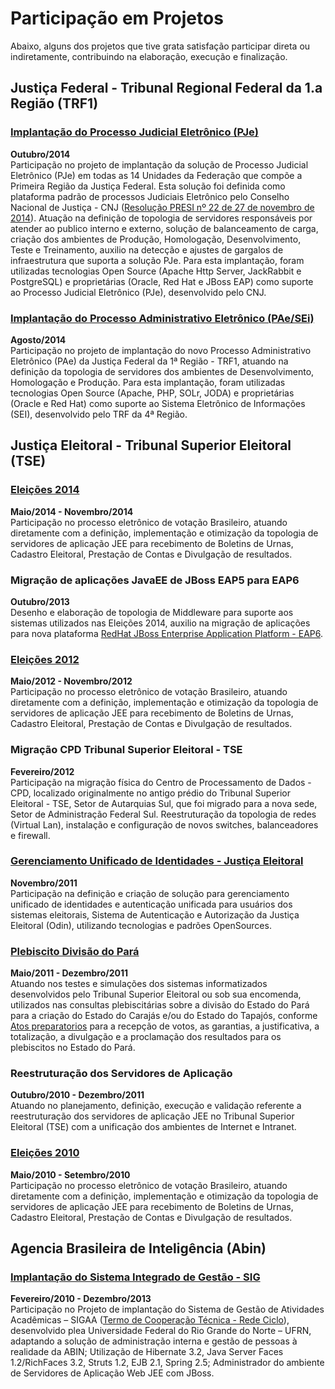 # Participação em Projetos

Abaixo, alguns dos projetos que tive grata satisfação  participar direta ou indiretamente, contribuindo na elaboração, execução e finalização.

## Justiça Federal - Tribunal Regional Federal da 1.a Região (TRF1)

### [Implantação do Processo Judicial Eletrônico (PJe)](https://www.trf1.jus.br/trf1/conteudo/normatiza%C3%A7%C3%A3o%20-%20pje/portaria%20presi%20438.pdf)
**Outubro/2014**<br/>
Participação no projeto de implantação da solução de Processo Judicial Eletrônico (PJe) em todas as 14 Unidades da Federação que compõe a Primeira Região da Justiça Federal. Esta solução foi definida como plataforma padrão de processos Judiciais Eletrônico pelo Conselho Nacional de Justiça - CNJ ([Resolução PRESI nº 22 de 27 de novembro de 2014](https://www.trf1.jus.br/trf1/conteudo/normatiza%C3%A7%C3%A3o%20-%20pje/resolu__o%20presi%2022.pdf)). Atuação na definição de topologia de servidores responsáveis por atender ao publico interno e externo, solução de balanceamento de carga, criação dos ambientes de Produção, Homologação, Desenvolvimento, Teste e Treinamento, auxilio na detecção e ajustes de gargalos de infraestrutura que suporta a solução PJe. Para esta implantação, foram utilizadas tecnologias Open Source (Apache Http Server, JackRabbit e PostgreSQL) e proprietárias (Oracle, Red Hat e JBoss EAP) como suporte ao Processo Judicial Eletrônico (PJe), desenvolvido pelo CNJ.

### [Implantação do Processo Administrativo Eletrônico (PAe/SEi)](https://www.trf1.jus.br/trf1/noticias/10-anos-do-sei-como-o-sistema-eletronico-transformou-a-justica-federal-da-1-regiao-na-ultima-decada-)
**Agosto/2014**<br/>
Participação no projeto de implantação do novo Processo Administrativo Eletrônico (PAe) da Justiça Federal da 1ª Região - TRF1, atuando na definição da topologia de servidores dos ambientes de Desenvolvimento, Homologação e Produção. Para esta implantação, foram utilizadas tecnologias Open Source (Apache, PHP, SOLr, JODA) e proprietárias (Oracle e Red Hat) como suporte ao Sistema Eletrônico de Informações (SEI), desenvolvido pelo TRF da 4ª Região.

## Justiça Eleitoral - Tribunal Superior Eleitoral (TSE)

### [Eleições 2014](https://www.tse.jus.br/eleicoes/eleicoes-anteriores/eleicoes-2014)
**Maio/2014 - Novembro/2014**<br/>
Participação no processo eletrônico de votação Brasileiro, atuando diretamente com a definição, implementação e otimização da topologia de servidores de aplicação JEE para recebimento de Boletins de Urnas, Cadastro Eleitoral, Prestação de Contas e Divulgação de resultados. 


### Migração de aplicações JavaEE de JBoss EAP5 para EAP6
**Outubro/2013**<br/>
Desenho e elaboração de topologia de Middleware para suporte aos sistemas utilizados nas Eleições 2014, auxilio na migração de aplicações para nova plataforma [RedHat JBoss Enterprise Application Platform - EAP6](https://www.redhat.com/en/technologies/jboss-middleware/application-platform).

### [Eleições 2012](https://www.tse.jus.br/eleicoes/eleicoes-anteriores/eleicoes-2012)
**Maio/2012 - Novembro/2012**<br/>
Participação no processo eletrônico de votação Brasileiro, atuando diretamente com a definição, implementação e otimização da topologia de servidores de aplicação JEE para recebimento de Boletins de Urnas, Cadastro Eleitoral, Prestação de Contas e Divulgação de resultados. 

### Migração CPD Tribunal Superior Eleitoral - TSE
**Fevereiro/2012**<br/>
Participação na migração física do Centro de Processamento de Dados - CPD, localizado originalmente no antigo prédio do Tribunal Superior Eleitoral - TSE, Setor de Autarquias Sul, que foi migrado para a nova sede, Setor de Administração Federal Sul.
Reestruturação da topologia de redes (Virtual Lan), instalação e configuração de novos switches, balanceadores e firewall.

### [Gerenciamento Unificado de Identidades - Justiça Eleitoral](https://www.tse.jus.br/legislacao/compilada/prt/2011/portaria-no-586-de-24-de-novembro-de-2011)
**Novembro/2011**<br/>
Participação na definição e criação de solução para gerenciamento unificado de identidades e autenticação unificada para usuários dos sistemas eleitorais, Sistema de Autenticação e Autorização da Justiça Eleitoral (Odin), utilizando tecnologias e padrões OpenSources.

### [Plebiscito Divisão do Pará](https://www.tse.jus.br/eleicoes/plebiscitos-e-referendos/plebiscito-do-estado-do-para/plebiscitos-no-estado-do-para)
**Maio/2011 - Dezembro/2011**<br/>
Atuando nos testes e simulações dos sistemas informatizados desenvolvidos pelo Tribunal Superior Eleitoral ou sob sua encomenda, utilizados nas consultas plebiscitárias sobre a divisão do Estado do Pará para a criação do Estado do Carajás e/ou do Estado do Tapajós, conforme [Atos preparatorios](https://www.justicaeleitoral.jus.br/arquivos/dispoe-sobre-os-atos-preparatorios-a-recepcao-de/@@display-file/file/TSE-dispoe-sobre-os-atos-preparatorios-a-recepcao.pdf) para a recepção de votos, as garantias, a justificativa, a totalização, a divulgação e a proclamação dos resultados para os plebiscitos no Estado do Pará.

### Reestruturação dos Servidores de Aplicação
**Outubro/2010 - Dezembro/2011**<br/>
Atuando no planejamento, definição, execução e validação referente a reestruturação dos servidores de aplicação JEE no Tribunal Superior Eleitoral (TSE) com a unificação dos ambientes de Internet e Intranet.

### [Eleições 2010](https://www.tse.jus.br/eleicoes/eleicoes-anteriores/eleicoes-2010)
**Maio/2010 - Setembro/2010**<br/>
Participação no processo eletrônico de votação Brasileiro, atuando diretamente com a definição, implementação e otimização da topologia de servidores de aplicação JEE para recebimento de Boletins de Urnas, Cadastro Eleitoral, Prestação de Contas e Divulgação de resultados.

## Agencia Brasileira de Inteligência (Abin)

### [Implantação do Sistema Integrado de Gestão - SIG](https://periodicos.unb.br/index.php/rp3/article/download/14565/12876/)
**Fevereiro/2010 - Dezembro/2013**<br/>
Participação no Projeto de implantação do Sistema de Gestão de Atividades Acadêmicas – SIGAA ([Termo de Cooperação Técnica - Rede Ciclo](https://arquivos.info.ufrn.br/arquivos/202202216792ef6021520d6f328ef3f8a/ABIN_-_TCT_010_2010_e_PT_COM_TARJAS.pdf)), desenvolvido plea Universidade Federal do Rio Grande do Norte – UFRN, adaptando a solução de administração interna e gestão de pessoas à realidade da ABIN; Utilização de Hibernate 3.2, Java Server Faces 1.2/RichFaces 3.2, Struts 1.2, EJB 2.1, Spring 2.5; Administrador do ambiente de Servidores de Aplicação Web JEE com JBoss.